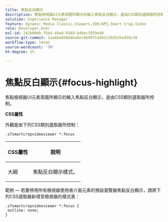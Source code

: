```yaml
---
title: 焦點反白顯示
description: 焦點檢視器UI元素周圍所顯示的輸入焦點反白顯示，是由CSS類別選取器所控制。
solution: Experience Manager
feature: Dynamic Media Classic,Viewers,SDK/API,Smart Crop,Video
role: Developer,User
exl-id: 242b80db-f5b4-44ad-9169-bd6ecf859ed0
source-git-commit: 1aa8be858b0ba8ec9b99753d43c202b35ed58c30
workflow-type: tm+mt
source-wordcount: '78'
ht-degree: 1%

---
```


# 焦點反白顯示{#focus-highlight}

焦點檢視器UI元素周圍所顯示的輸入焦點反白顯示，是由CSS類別選取器所控制。

<!--<a id="section_061E550C1C1D4DB2BD663A898895B38C"></a>-->

**CSS屬性**

外觀是由下列CSS類別選取器所控制：

```
.s7smartcropvideoviewer *:focus
```

<table id="table_94EE3F5BBE4547C0B4943471CEE7EDE4"> 
 <thead> 
  <tr> 
   <th colname="col1" class="entry"> <p> CSS屬性 </p> </th> 
   <th colname="col2" class="entry"> <p>說明 </p> </th> 
  </tr> 
 </thead>
 <tbody> 
  <tr> 
   <td colname="col1"> <p> <span class="codeph">大綱</span> </p> </td> 
   <td colname="col2"> <p>焦點反白顯示樣式。 </p> </td> 
  </tr> 
 </tbody> 
</table>

範例 — 若要停用所有檢視器使用者介面元素的預設瀏覽器焦點反白顯示，請將下列CSS選取器新增至檢視器的樣式表：

```
.s7smartcropvideoviewer *:focus { 
 outline: none; 
}
```
